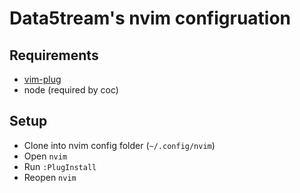 # Data5tream's nvim configruation

## Requirements

- [vim-plug](https://github.com/junegunn/vim-plug)
- node (required by coc)

## Setup

- Clone into nvim config folder (`~/.config/nvim`)
- Open `nvim`
- Run `:PlugInstall`
- Reopen `nvim`
